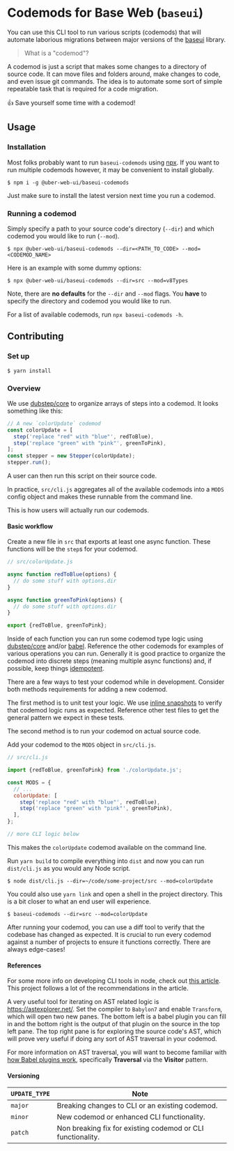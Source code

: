 # Codemods for Base Web (`baseui`)

You can use this CLI tool to run various scripts (codemods) that will
automate laborious migrations between major versions of the [baseui](https://github.com/uber-web/baseui) library.

> What is a "codemod"?

A codemod is just a script that makes some changes to a directory of source code. It can move files and folders around, make changes to code, and even issue git commands. The idea is to automate some sort of simple repeatable task that is required for a code migration.

👍 Save yourself some time with a codemod!

## Usage

### Installation

Most folks probably want to run `baseui-codemods` using [npx](https://blog.npmjs.org/post/162869356040/introducing-npx-an-npm-package-runner). If you want to run multiple codemods however, it may be convenient to install globally.

```shell
$ npm i -g @uber-web-ui/baseui-codemods
```

Just make sure to install the latest version next time you run a codemod.

### Running a codemod

Simply specify a path to your source code's directory (`--dir`) and which codemod you would like to run (`--mod`).

```shell
$ npx @uber-web-ui/baseui-codemods --dir=<PATH_TO_CODE> --mod=<CODEMOD_NAME>
```

Here is an example with some dummy options:

```shell
$ npx @uber-web-ui/baseui-codemods --dir=src --mod=v8Types
```

Note, there are **no defaults** for the `--dir` and `--mod` flags. You **have** to specify the directory and codemod you would like to run.

For a list of available codemods, run `npx baseui-codemods -h`.

## Contributing

### Set up

```shell
$ yarn install
```

### Overview

We use [dubstep/core](https://github.com/DubstepJS/core) to organize arrays of steps into a codemod. It looks something like this:

```js
// A new `colorUpdate` codemod
const colorUpdate = [
  step('replace "red" with "blue"', redToBlue),
  step('replace "green" with "pink"', greenToPink),
];
const stepper = new Stepper(colorUpdate);
stepper.run();
```

A user can then run this script on their source code.

In practice, `src/cli.js` aggregates all of the available codemods into a `MODS` config object and makes these runnable from the command line.

This is how users will actually run our codemods.

#### Basic workflow

Create a new file in `src` that exports at least one async function. These functions will be the `step`s for your codemod.

```js
// src/colorUpdate.js

async function redToBlue(options) {
  // do some stuff with options.dir
}

async function greenToPink(options) {
  // do some stuff with options.dir
}

export {redToBlue, greenToPink};
```

Inside of each function you can run some codemod type logic using [dubstep/core](https://github.com/DubstepJS/core) and/or [babel](https://github.com/babel/babel). Reference the other codemods for examples of various operations you can run. Generally it is good practice to organize the codemod into discrete steps (meaning multiple async functions) and, if possible, keep things [idempotent](https://en.wikipedia.org/wiki/Idempotence).

There are a few ways to test your codemod while in development. Consider both methods requirements for adding a new codemod.

The first method is to unit test your logic. We use [inline snapshots](https://jestjs.io/docs/en/snapshot-testing#inline-snapshots) to verify that codemod logic runs as expected. Reference other test files to get the general pattern we expect in these tests.

The second method is to run your codemod on actual source code.

Add your codemod to the `MODS` object in `src/cli.js`.

```js
// src/cli.js

import {redToBlue, greenToPink} from './colorUpdate.js';

const MODS = {
  // ...
  colorUpdate: [
    step('replace "red" with "blue"', redToBlue),
    step('replace "green" with "pink"', greenToPink),
  ],
};

// more CLI logic below
```

This makes the `colorUpdate` codemod available on the command line.

Run `yarn build` to compile everything into `dist` and now you can run `dist/cli.js` as you would any Node script.

```shell
$ node dist/cli.js --dir=~/code/some-project/src --mod=colorUpdate
```

You could also use `yarn link` and open a shell in the project directory. This is a bit closer to what an end user will experience.

```shell
$ baseui-codemods --dir=src --mod=colorUpdate
```

After running your codemod, you can use a diff tool to verify that the codebase has changed as expected. It is crucial to run every codemod against a number of projects to ensure it functions correctly. There are always edge-cases!

#### References

For some more info on developing CLI tools in node, check out [this article](https://medium.com/netscape/a-guide-to-create-a-nodejs-command-line-package-c2166ad0452e#c2d2). This project follows a lot of the recommendations in the article.

A very useful tool for iterating on AST related logic is https://astexplorer.net/. Set the compiler to `Babylon7` and enable `Transform`, which will open two new panes. The bottom left is a babel plugin you can fill in and the bottom right is the output of that plugin on the source in the top left pane. The top right pane is for exploring the source code's AST, which will prove very useful if doing any sort of AST traversal in your codemod.

For more information on AST traversal, you will want to become familiar with [how Babel plugins work](https://github.com/jamiebuilds/babel-handbook/blob/master/translations/en/plugin-handbook.md), specifically **Traversal** via the **Visitor** pattern.

#### Versioning

| `UPDATE_TYPE` | Note |
| --- | --- |
| `major` | Breaking changes to CLI or an existing codemod. |
| `minor` | New codemod or enhanced CLI functionality. |
| `patch` | Non breaking fix for existing codemod or CLI functionality. |

